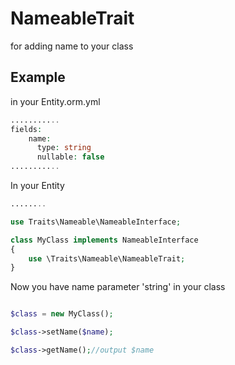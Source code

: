 NameableTrait
==============

for adding name to your class

Example
-------
in your Entity.orm.yml
```php
...........
fields:
    name:
      type: string
      nullable: false
...........
```

In your Entity
```php
........

use Traits\Nameable\NameableInterface;

class MyClass implements NameableInterface
{
	use \Traits\Nameable\NameableTrait;
}

```

Now you have name parameter 'string' in your class
```php

$class = new MyClass();

$class->setName($name);

$class->getName();//output $name

```